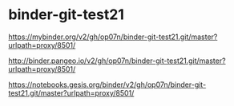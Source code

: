 # binder-git-test21

https://mybinder.org/v2/gh/op07n/binder-git-test21.git/master?urlpath=proxy/8501/

http://binder.pangeo.io/v2/gh/op07n/binder-git-test21.git/master?urlpath=proxy/8501/

https://notebooks.gesis.org/binder/v2/gh/op07n/binder-git-test21.git/master?urlpath=proxy/8501/
